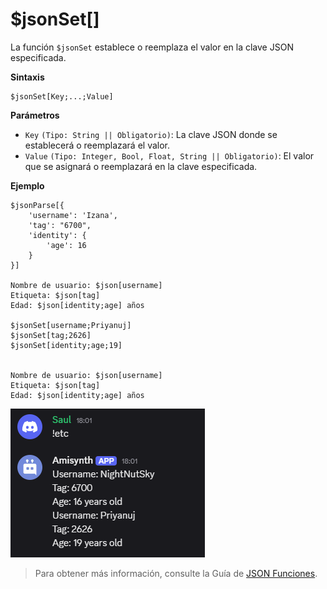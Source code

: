 
# $jsonSet[]  
La función `$jsonSet` establece o reemplaza el valor en la clave JSON especificada.  

**Sintaxis**  
```plaintext
$jsonSet[Key;...;Value]
```

**Parámetros**  
- `Key` `(Tipo: String || Obligatorio)`: La clave JSON donde se establecerá o reemplazará el valor.  
- `Value` `(Tipo: Integer, Bool, Float, String || Obligatorio)`: El valor que se asignará o reemplazará en la clave especificada.  

**Ejemplo**  
```plaintext
$jsonParse[{
    'username': 'Izana',
    'tag': "6700",
    'identity': {
        'age': 16
    }
}]

Nombre de usuario: $json[username]  
Etiqueta: $json[tag]  
Edad: $json[identity;age] años  

$jsonSet[username;Priyanuj]  
$jsonSet[tag;2626]  
$jsonSet[identity;age;19]  


Nombre de usuario: $json[username]  
Etiqueta: $json[tag]  
Edad: $json[identity;age] años
```  

![alt text](image-38.png)


> Para obtener más información, consulte la Guía de [JSON Funciones](/General/json-funciones.md).